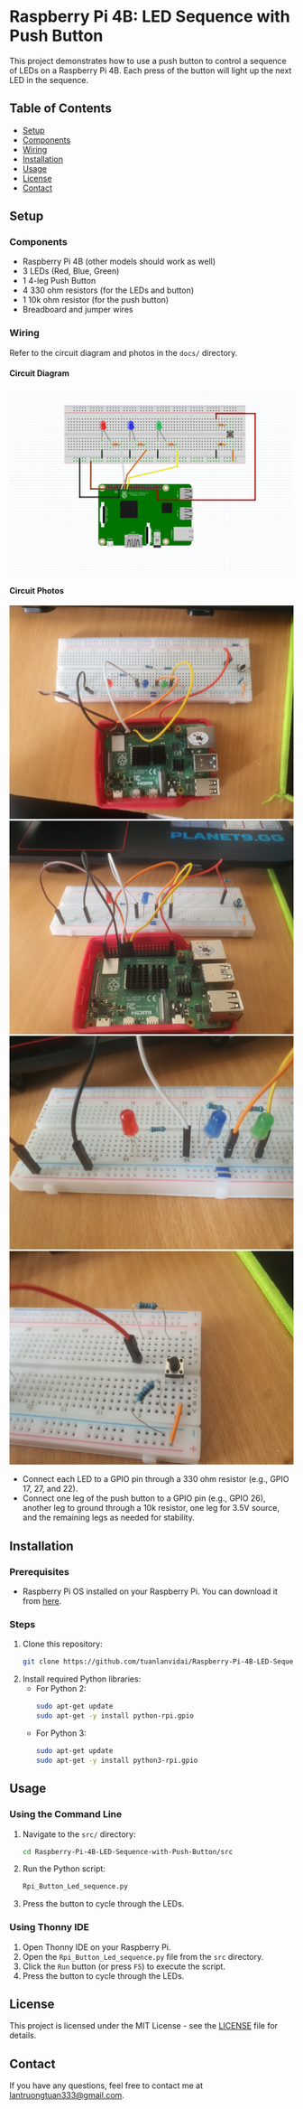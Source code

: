 # Raspberry Pi 4B: LED Sequence with Push Button

This project demonstrates how to use a push button to control a sequence of LEDs on a Raspberry Pi 4B. Each press of the button will light up the next LED in the sequence.

## Table of Contents
- [Setup](#setup)
- [Components](#components)
- [Wiring](#wiring)
- [Installation](#installation)
- [Usage](#usage)
- [License](#license)
- [Contact](#contact)

## Setup
### Components
- Raspberry Pi 4B (other models should work as well)
- 3 LEDs (Red, Blue, Green)
- 1 4-leg Push Button
- 4 330 ohm resistors (for the LEDs and button)
- 1 10k ohm resistor (for the push button)
- Breadboard and jumper wires

### Wiring
Refer to the circuit diagram and photos in the `docs/` directory.

#### Circuit Diagram
![Circuit Diagram](docs/schematic.png)

#### Circuit Photos
![Photo1](docs/photo1.jpg)
![Photo2](docs/photo2.jpg)
![Photo3](docs/photo3.jpg)
![Photo4](docs/photo4.jpg)

- Connect each LED to a GPIO pin through a 330 ohm resistor (e.g., GPIO 17, 27, and 22).
- Connect one leg of the push button to a GPIO pin (e.g., GPIO 26), another leg to ground through a 10k resistor, one leg for 3.5V source, and the remaining legs as needed for stability.

## Installation
### Prerequisites
- Raspberry Pi OS installed on your Raspberry Pi. You can download it from [here](https://www.raspberrypi.org/software/).

### Steps
1. Clone this repository:
    ```bash
    git clone https://github.com/tuanlanvidai/Raspberry-Pi-4B-LED-Sequence-with-Push-Button.git
    ```
2. Install required Python libraries:
    - For Python 2:
      ```bash
      sudo apt-get update
      sudo apt-get -y install python-rpi.gpio
      ```
    - For Python 3:
      ```bash
      sudo apt-get update
      sudo apt-get -y install python3-rpi.gpio
      ```

## Usage
### Using the Command Line
1. Navigate to the `src/` directory:
    ```bash
    cd Raspberry-Pi-4B-LED-Sequence-with-Push-Button/src
    ```
2. Run the Python script:
    ```bash
    Rpi_Button_Led_sequence.py
    ```
3. Press the button to cycle through the LEDs.

### Using Thonny IDE
1. Open Thonny IDE on your Raspberry Pi.
2. Open the `Rpi_Button_Led_sequence.py` file from the `src` directory.
3. Click the `Run` button (or press `F5`) to execute the script.
4. Press the button to cycle through the LEDs.

## License
This project is licensed under the MIT License - see the [LICENSE](LICENSE) file for details.

## Contact
If you have any questions, feel free to contact me at [lantruongtuan333@gmail.com](mailto:lantruongtuan333@gmail.com).
